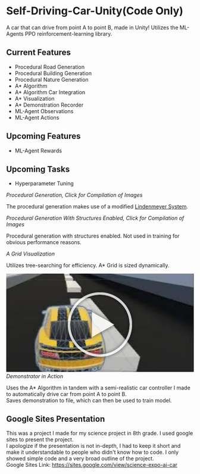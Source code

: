 # Self-Driving-Car-Unity(Code Only)
A car that can drive from point A to point B, made in Unity! Utilizes the ML-Agents PPO reinforcement-learning library.

## Current Features
- Procedural Road Generation
- Procedural Building Generation
- Procedural Nature Generation
- A* Algorithm
- A* Algorithm Car Integration
- A* Visualization
- A* Demonstration Recorder
- ML-Agent Observations
- ML-Agent Actions

## Upcoming Features
- ML-Agent Rewards

## Upcoming Tasks
- Hyperparameter Tuning

*Procedural Generation, Click for Compilation of Images*

The procedural generation makes use of a modified [Lindenmeyer System](https://www1.biologie.uni-hamburg.de/b-online/e28_3/lsys.html).

*Procedural Generation With Structures Enabled, Click for Compilation of Images*

Procedural generation with structures enabled. Not used in training for obvious performance reasons.

*A Grid Visualization*

Utilizes tree-searching for efficiency. A* Grid is sized dynamically.

[![alt text](ReadMeImages/PlayCarVideo.png)](https://www.youtube.com/watch?v=sPxi9NbGNL0)
*Demonstrator in Action*

Uses the A* Algorithm in tandem with a semi-realistic car controller I made to automatically drive car from point A to point B.  
Saves demonstration to file, which can then be used to train model.

## Google Sites Presentation
This was a project I made for my science project in 8th grade. I used google sites to present the project.  
I apologize if the presentation is not in-depth, I had to keep it short and make it understandable to people who didn't know how to code. I only showed simple code and a very broad outline of the project.  
Google Sites Link: https://sites.google.com/view/science-expo-ai-car
